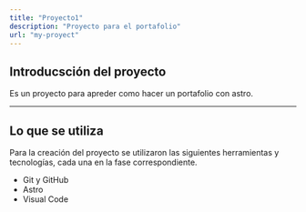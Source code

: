 ```yaml
---
title: "Proyecto1"
description: "Proyecto para el portafolio"
url: "my-proyect"
---
```




## Introducsción del proyecto

Es un proyecto para apreder como hacer un portafolio con astro.

---

## Lo que se utiliza

Para la creación del proyecto se utilizaron las siguientes herramientas y tecnologías, cada una en la fase correspondiente.

- Git y GitHub
- Astro
- Visual Code

